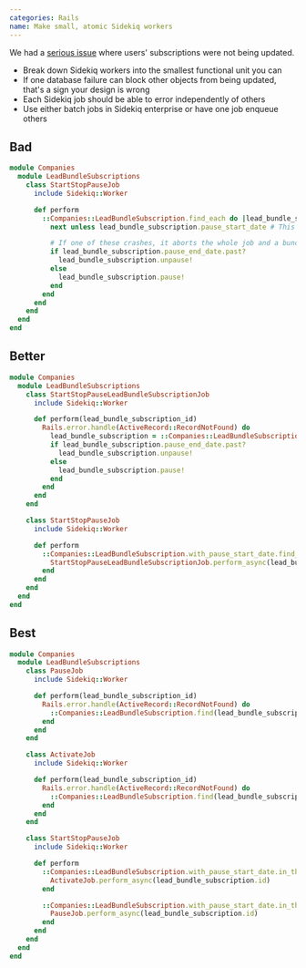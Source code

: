 ```yaml
---
categories: Rails
name: Make small, atomic Sidekiq workers
---
```


We had a [serious issue](https://www.notion.so/biggerpockets/Lead-bundle-subscriptions-incorrectly-pausing-or-resuming-298e9b328c834b148e3c79f12a686004) where users' subscriptions were not being updated.

* Break down Sidekiq workers into the smallest functional unit you can
* If one database failure can block other objects from being updated, that's a sign your design is wrong
* Each Sidekiq job should be able to error independently of others
* Use either batch jobs in Sidekiq enterprise or have one job enqueue others

## Bad

```ruby
module Companies
  module LeadBundleSubscriptions
    class StartStopPauseJob
      include Sidekiq::Worker

      def perform
        ::Companies::LeadBundleSubscription.find_each do |lead_bundle_subscription|
          next unless lead_bundle_subscription.pause_start_date # This will make a huge database query, only to discard 90% of the records!

          # If one of these crashes, it aborts the whole job and a bunch of valid subscriptions aren't updated
          if lead_bundle_subscription.pause_end_date.past?
            lead_bundle_subscription.unpause!
          else
            lead_bundle_subscription.pause!
          end
        end
      end
    end
  end
end
```

## Better

```ruby
module Companies
  module LeadBundleSubscriptions
    class StartStopPauseLeadBundleSubscriptionJob
      include Sidekiq::Worker

      def perform(lead_bundle_subscription_id)
        Rails.error.handle(ActiveRecord::RecordNotFound) do
          lead_bundle_subscription = ::Companies::LeadBundleSubscription.find(lead_bundle_subscription_id)
          if lead_bundle_subscription.pause_end_date.past?
            lead_bundle_subscription.unpause!
          else
            lead_bundle_subscription.pause!
          end
        end
      end
    end

    class StartStopPauseJob
      include Sidekiq::Worker

      def perform
        ::Companies::LeadBundleSubscription.with_pause_start_date.find_each do |lead_bundle_subscription|
          StartStopPauseLeadBundleSubscriptionJob.perform_async(lead_bundle_subscription.id)
        end
      end
    end
  end
end
```

## Best


```ruby
module Companies
  module LeadBundleSubscriptions
    class PauseJob
      include Sidekiq::Worker

      def perform(lead_bundle_subscription_id)
        Rails.error.handle(ActiveRecord::RecordNotFound) do
          ::Companies::LeadBundleSubscription.find(lead_bundle_subscription_id).pause!
        end
      end
    end

    class ActivateJob
      include Sidekiq::Worker

      def perform(lead_bundle_subscription_id)
        Rails.error.handle(ActiveRecord::RecordNotFound) do
          ::Companies::LeadBundleSubscription.find(lead_bundle_subscription_id).unpause!
        end
      end
    end

    class StartStopPauseJob
      include Sidekiq::Worker

      def perform
        ::Companies::LeadBundleSubscription.with_pause_start_date.in_the_past.find_each do |lead_bundle_subscription|
          ActivateJob.perform_async(lead_bundle_subscription.id)
        end

        ::Companies::LeadBundleSubscription.with_pause_start_date.in_the_future.find_each do |lead_bundle_subscription|
          PauseJob.perform_async(lead_bundle_subscription.id)
        end
      end
    end
  end
end
```